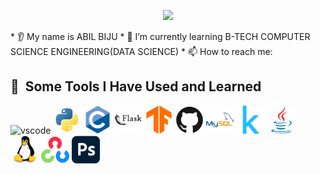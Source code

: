 <p align="center">
  <img src="https://capsule-render.vercel.app/api?text=Hey Everyone!🕹️&animation=fadeIn&type=waving&color=gradient&height=100"/>
</p>
* 👂 My name is  ABIL BIJU
* 🌱 I’m currently learning B-TECH COMPUTER SCIENCE ENGINEERING(DATA SCIENCE)
* 📫 How to reach me: 
<h2> 🚀 &nbsp;Some Tools I Have Used and Learned</h2>
<p align="left">
<img src="https://cdn.jsdelivr.net/gh/devicons/devicon/icons/vscode/vscode-original.svg" alt="vscode" width="45" height="45"/>
  <img src="https://github.com/devicons/devicon/blob/v2.15.1/icons/python/python-original.svg" alt="Python" width="45" height="45"/>
<img src="https://github.com/devicons/devicon/blob/v2.15.1/icons/c/c-original.svg" alt="C" width="45" height="45"/>
<img src="https://github.com/devicons/devicon/blob/v2.15.1/icons/flask/flask-original-wordmark.svg" alt="Flask" width="45" height="45"/>
  <img src="https://github.com/devicons/devicon/blob/v2.15.1/icons/tensorflow/tensorflow-original.svg" alt="Tensorflow" height="45" width="45">
<img src="https://github.com/devicons/devicon/blob/v2.15.1/icons/github/github-original.svg" alt="Github" width="45" height="45"/>
  <img src="https://github.com/devicons/devicon/blob/v2.15.1/icons/mysql/mysql-original-wordmark.svg" alt="MySQL" width="45" height="45"/>
  <img src="https://github.com/devicons/devicon/blob/v2.15.1/icons/kaggle/kaggle-original.svg" alt="Kaggle" width="45" height="45"/>
  <img src="https://github.com/devicons/devicon/blob/v2.15.1/icons/java/java-original.svg" alt="Java" width="45" height="45"/>
  <img src="https://github.com/devicons/devicon/blob/v2.15.1/icons/linux/linux-original.svg" alt="Linux" width="45" height="45"/>
<img src="https://github.com/devicons/devicon/blob/v2.15.1/icons/opencv/opencv-original.svg" alt="OpenCV" width="45" height="45"/>
  <img src="https://github.com/devicons/devicon/blob/v2.15.1/icons/photoshop/photoshop-plain.svg" alt="Photoshop" width="45" height="45"/>
</p>
